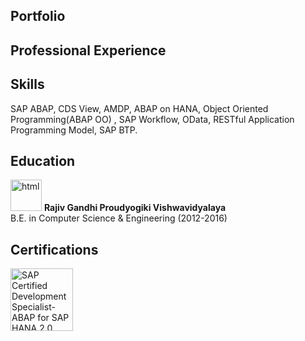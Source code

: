 ## Portfolio


## Professional Experience

## Skills
SAP ABAP, CDS View, AMDP, ABAP on HANA, Object Oriented Programming(ABAP OO)
, SAP Workflow, OData, RESTful Application Programming Model, SAP BTP.
## Education
<p align = 'left'>
  <img src="https://upload.wikimedia.org/wikipedia/en/c/c4/Rajiv_Gandhi_Proudyogiki_Vishwavidyalaya_logo.png" alt="html" width="50" height="50">
  <b>Rajiv Gandhi Proudyogiki Vishwavidyalaya</b>
  <br>
   B.E. in Computer Science & Engineering (2012-2016)
 </p>  
 
 
 ## Certifications
 <p align='left'>
    <a href="https://www.credly.com/badges/f59e36c4-9f15-4fe9-b63d-f374e613c1b3">
      <img src="https://images.credly.com/size/680x680/images/60e6a251-6597-49c9-a349-6b24c981e1b9/E_HANAAW_16.png" alt="SAP Certified Development Specialist-ABAP for SAP HANA            2.0" width="100" height="100">
    </a>
 </p>

